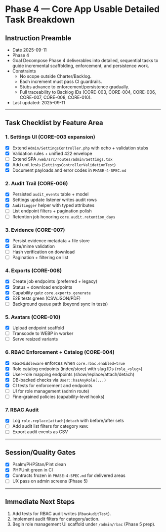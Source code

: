 # Phase 4 — Core App Usable Detailed Task Breakdown

## Instruction Preamble
- Date 2025-09-11
- Phase 4
- Goal Decompose Phase 4 deliverables into detailed, sequential tasks to guide incremental scaffolding, enforcement, and persistence work.
- Constraints
  - No scope outside Charter/Backlog.
  - Each increment must pass CI guardrails.
  - Stubs advance to enforcement/persistence gradually.
  - Full traceability to Backlog IDs (CORE-003, CORE-004, CORE-006, CORE-007, CORE-008, CORE-010).
- Last updated: 2025-09-11

---

## Task Checklist by Feature Area

### 1. Settings UI (CORE-003 expansion)
- [x] Extend `Admin/SettingsController.php` with echo + validation stubs
- [x] Validation rules + unified 422 envelope
- [ ] Extend SPA `/web/src/routes/admin/Settings.tsx`
- [x] Add unit tests (`SettingsControllerValidationTest`)
- [x] Document payloads and error codes in `PHASE-4-SPEC.md`

### 2. Audit Trail (CORE-006)
- [x] Persisted `audit_events` table + model
- [x] Settings update listener writes audit rows
- [x] `AuditLogger` helper with typed attributes
- [ ] List endpoint filters + pagination polish
- [ ] Retention job honoring `core.audit.retention_days`

### 3. Evidence (CORE-007)
- [x] Persist evidence metadata + file store
- [x] Size/mime validation
- [ ] Hash verification on download
- [ ] Pagination + filtering on list

### 4. Exports (CORE-008)
- [x] Create job endpoints (preferred + legacy)
- [x] Status + download endpoints
- [x] Capability gate `core.exports.generate`
- [x] E2E tests green (CSV/JSON/PDF)
- [ ] Background queue path (beyond sync in tests)

### 5. Avatars (CORE-010)
- [x] Upload endpoint scaffold
- [ ] Transcode to WEBP in worker
- [ ] Serve resized variants

### 6. RBAC Enforcement + Catalog (CORE-004)
- [x] `RbacMiddleware` enforces when `core.rbac.enabled=true`
- [x] Role catalog endpoints (index/store) with slug IDs (`role_<slug>`)
- [x] User–role mapping endpoints (show/replace/attach/detach)
- [x] DB-backed checks via `User::hasAnyRole(...)`
- [x] CI tests for enforcement and endpoints
- [ ] UI for role management (admin route)
- [ ] Fine-grained policies (capability-level hooks)

### 7. RBAC Audit
- [x] Log `role.replace|attach|detach` with before/after sets
- [ ] Add audit list filters for category `RBAC`
- [ ] Export audit events as CSV

---

## Session/Quality Gates
- [x] Psalm/PHPStan/Pint clean
- [x] PHPUnit green in CI
- [x] Contracts frozen in `PHASE-4-SPEC.md` for delivered areas
- [ ] UX pass on admin screens (Phase 5)

---

## Immediate Next Steps
1. Add tests for RBAC audit writes (`RbacAuditTest`).
2. Implement audit filters for category/action.
3. Begin role management UI scaffold under `/admin/rbac` (Phase 5 prep).

